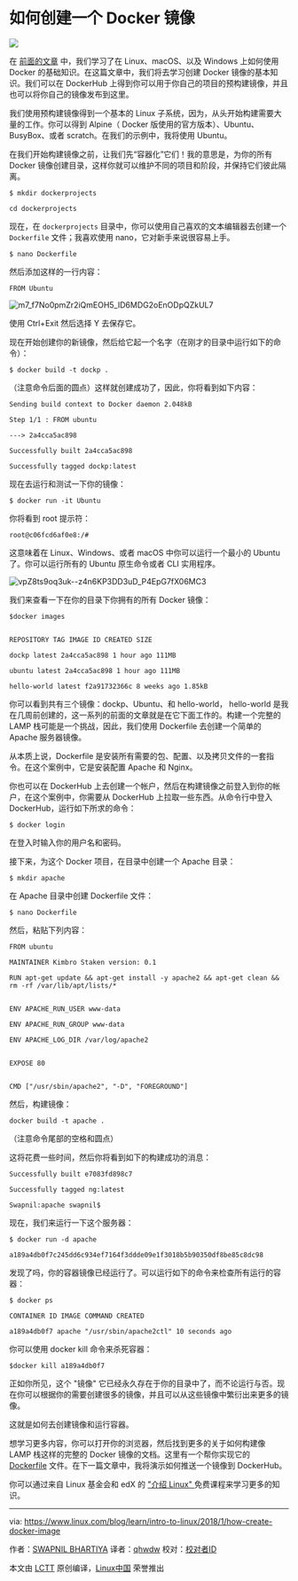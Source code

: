 如何创建一个 Docker 镜像
======

![](https://www.linux.com/sites/lcom/files/styles/rendered_file/public/container-image_0.jpg?itok=G_Gz80R9)

在 [前面的文章][1] 中，我们学习了在 Linux、macOS、以及 Windows 上如何使用 Docker 的基础知识。在这篇文章中，我们将去学习创建 Docker 镜像的基本知识。我们可以在 DockerHub 上得到你可以用于你自己的项目的预构建镜像，并且也可以将你自己的镜像发布到这里。

我们使用预构建镜像得到一个基本的 Linux 子系统，因为，从头开始构建需要大量的工作。你可以得到 Alpine（ Docker 版使用的官方版本）、Ubuntu、BusyBox、或者 scratch。在我们的示例中，我将使用 Ubuntu。

在我们开始构建镜像之前，让我们先“容器化”它们！我的意思是，为你的所有 Docker 镜像创建目录，这样你就可以维护不同的项目和阶段，并保持它们彼此隔离。
```
$ mkdir dockerprojects

cd dockerprojects

```

现在，在 `dockerprojects` 目录中，你可以使用自己喜欢的文本编辑器去创建一个 `Dockerfile` 文件；我喜欢使用 nano，它对新手来说很容易上手。
```
$ nano Dockerfile

```

然后添加这样的一行内容：
```
FROM Ubuntu

```

![m7_f7No0pmZr2iQmEOH5_ID6MDG2oEnODpQZkUL7][2]

使用 Ctrl+Exit 然后选择 Y 去保存它。

现在开始创建你的新镜像，然后给它起一个名字（在刚才的目录中运行如下的命令）：
```
$ docker build -t dockp .

```

（注意命令后面的圆点）这样就创建成功了，因此，你将看到如下内容：
```
Sending build context to Docker daemon 2.048kB

Step 1/1 : FROM ubuntu

---> 2a4cca5ac898

Successfully built 2a4cca5ac898

Successfully tagged dockp:latest

```

现在去运行和测试一下你的镜像：
```
$ docker run -it Ubuntu

```

你将看到 root 提示符：
```
root@c06fcd6af0e8:/#

```

这意味着在 Linux、Windows、或者 macOS 中你可以运行一个最小的 Ubuntu 了。你可以运行所有的 Ubuntu 原生命令或者 CLI 实用程序。

![vpZ8ts9oq3uk--z4n6KP3DD3uD_P4EpG7fX06MC3][3]

我们来查看一下在你的目录下你拥有的所有 Docker 镜像：
```
$docker images


REPOSITORY TAG IMAGE ID CREATED SIZE

dockp latest 2a4cca5ac898 1 hour ago 111MB

ubuntu latest 2a4cca5ac898 1 hour ago 111MB

hello-world latest f2a91732366c 8 weeks ago 1.85kB

```

你可以看到共有三个镜像：dockp、Ubuntu、和 hello-world， hello-world 是我在几周前创建的，这一系列的前面的文章就是在它下面工作的。构建一个完整的 LAMP 栈可能是一个挑战，因此，我们使用 Dockerfile 去创建一个简单的 Apache 服务器镜像。

从本质上说，Dockerfile 是安装所有需要的包、配置、以及拷贝文件的一套指令。在这个案例中，它是安装配置 Apache 和 Nginx。

你也可以在 DockerHub 上去创建一个帐户，然后在构建镜像之前登入到你的帐户，在这个案例中，你需要从 DockerHub 上拉取一些东西。从命令行中登入 DockerHub，运行如下所求的命令：
```
$ docker login

```

在登入时输入你的用户名和密码。

接下来，为这个 Docker 项目，在目录中创建一个 Apache 目录：
```
$ mkdir apache

```

在 Apache 目录中创建 Dockerfile 文件：
```
$ nano Dockerfile

```

然后，粘贴下列内容：
```
FROM ubuntu

MAINTAINER Kimbro Staken version: 0.1

RUN apt-get update && apt-get install -y apache2 && apt-get clean && rm -rf /var/lib/apt/lists/*


ENV APACHE_RUN_USER www-data

ENV APACHE_RUN_GROUP www-data

ENV APACHE_LOG_DIR /var/log/apache2


EXPOSE 80


CMD ["/usr/sbin/apache2", "-D", "FOREGROUND"]

```

然后，构建镜像：
```
docker build -t apache .

```

（注意命令尾部的空格和圆点）

这将花费一些时间，然后你将看到如下的构建成功的消息：
```
Successfully built e7083fd898c7

Successfully tagged ng:latest

Swapnil:apache swapnil$

```

现在，我们来运行一下这个服务器：
```
$ docker run -d apache

a189a4db0f7c245dd6c934ef7164f3ddde09e1f3018b5b90350df8be85c8dc98

```

发现了吗，你的容器镜像已经运行了。可以运行如下的命令来检查所有运行的容器：
```
$ docker ps

CONTAINER ID IMAGE COMMAND CREATED

a189a4db0f7 apache "/usr/sbin/apache2ctl" 10 seconds ago

```

你可以使用 docker kill 命令来杀死容器：
```
$docker kill a189a4db0f7

```

正如你所见，这个 "镜像" 它已经永久存在于你的目录中了，而不论运行与否。现在你可以根据你的需要创建很多的镜像，并且可以从这些镜像中繁衍出来更多的镜像。

这就是如何去创建镜像和运行容器。

想学习更多内容，你可以打开你的浏览器，然后找到更多的关于如何构建像 LAMP 栈这样的完整的 Docker 镜像的文档。这里有一个帮你实现它的 [ Dockerfile][4] 文件。在下一篇文章中，我将演示如何推送一个镜像到 DockerHub。

你可以通过来自 Linux 基金会和 edX 的 ["介绍 Linux" ][5] 免费课程来学习更多的知识。

--------------------------------------------------------------------------------

via: https://www.linux.com/blog/learn/intro-to-linux/2018/1/how-create-docker-image

作者：[SWAPNIL BHARTIYA][a]
译者：[qhwdw](https://github.com/qhwdw)
校对：[校对者ID](https://github.com/校对者ID)

本文由 [LCTT](https://github.com/LCTT/TranslateProject) 原创编译，[Linux中国](https://linux.cn/) 荣誉推出

[a]:https://www.linux.com/users/arnieswap
[1]:https://www.linux.com/blog/learn/intro-to-linux/how-install-docker-ce-your-desktop
[2]:https://lh6.googleusercontent.com/m7_f7No0pmZr2iQmEOH5_ID6MDG2oEnODpQZkUL7q3GYRB9f1-lvMYLE5f3GBpzIk-ev5VlcB0FHYSxn6NNQjxY4jJGqcgdFWaeQ-027qX_g-SVtbCCMybJeD6QIXjzM2ga8M4l4
[3]:https://lh3.googleusercontent.com/vpZ8ts9oq3uk--z4n6KP3DD3uD_P4EpG7fX06MC3uFvj2-WaI1DfOfec9ZXuN7XUNObQ2SCc4Nbiqp-CM7ozUcQmtuzmOdtUHTF4Jq8YxkC49o2k7y5snZqTXsueITZyaLiHq8bT
[4]:https://github.com/fauria/docker-lamp/blob/master/Dockerfile
[5]:https://training.linuxfoundation.org/linux-courses/system-administration-training/introduction-to-linux
